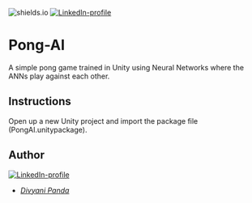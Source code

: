 ![shields.io](https://img.shields.io/badge/MADE%20WITH-Java-purple)
[![LinkedIn-profile](https://img.shields.io/badge/LinkedIn-Divyani-blue.svg)](https://www.linkedin.com/in/divyani-panda-5a8345194/)

# Pong-AI
A simple pong game trained in Unity using Neural Networks where the ANNs play against each other.

## Instructions
Open up a new Unity project and import the package file (PongAI.unitypackage).

## Author
[![LinkedIn-profile](https://img.shields.io/badge/LinkedIn-Profile-teal.svg)](https://www.linkedin.com/in/divyani-panda-5a8345194/)
* [*Divyani Panda*](https://github.com/7divs7)
